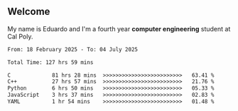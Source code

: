 ## Welcome

 My name is Eduardo and I'm a fourth year **computer engineering** student at Cal Poly.

<!--START_SECTION:waka-->

```txt
From: 18 February 2025 - To: 04 July 2025

Total Time: 127 hrs 59 mins

C             81 hrs 28 mins  >>>>>>>>>>>>>>>>>>>>>>>>>   63.41 %
C++           27 hrs 57 mins  >>>>>>>>>>>>>>>>>>>>>>>>>   21.76 %
Python        6 hrs 50 mins   >>>>>>>>>>>>>>>>>>>>>>>>>   05.33 %
JavaScript    3 hrs 37 mins   >>>>>>>>>>>>>>>>>>>>>>>>>   02.83 %
YAML          1 hr 54 mins    >>>>>>>>>>>>>>>>>>>>>>>>>   01.48 %
```

<!--END_SECTION:waka-->

<!--
**lalog12/lalog12** is a ✨ _special_ ✨ repository because its `README.md` (this file) appears on your GitHub profile.

Here are some ideas to get you started:

- 🔭 I’m currently working on ...
- 🌱 I’m currently learning ...
- 👯 I’m looking to collaborate on ...
- 🤔 I’m looking for help with ...
- 💬 Ask me about ...
- 📫 How to reach me: ...
- 😄 Pronouns: ...
- ⚡ Fun fact: ...
-->
